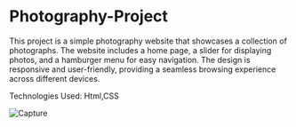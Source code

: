 # Photography-Project
This project is a simple photography website that showcases a collection of photographs. The website includes a home page, a slider for displaying photos, and a hamburger menu for easy navigation. The design is responsive and user-friendly, providing a seamless browsing experience across different devices.

Technologies Used: Html,CSS

![Capture](https://github.com/MrunaliChavan2002/Photography-Project/assets/131576753/1b4c4632-118e-4ecf-ae5d-993978cd53fb)
